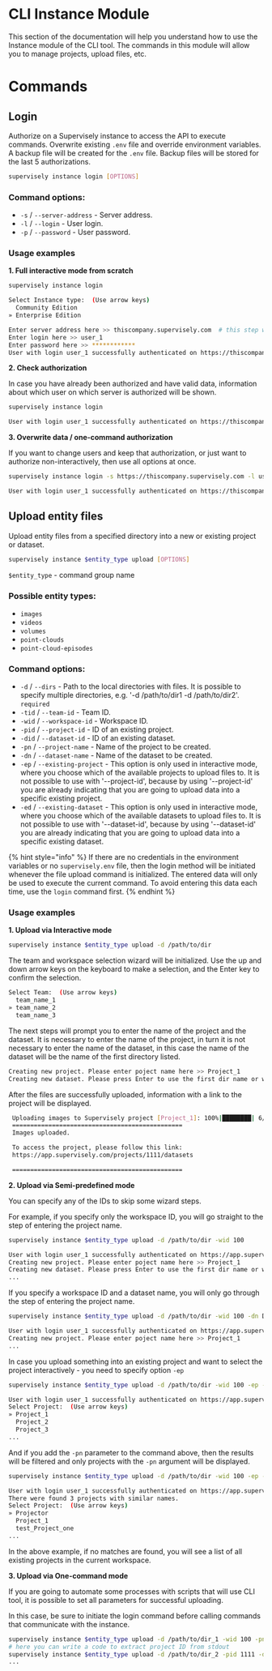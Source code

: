 # CLI Instance Module

This section of the documentation will help you understand how to use the Instance module of the CLI tool. The commands in this module will allow you to manage projects, upload files, etc.

# Commands

## Login

Authorize on a Supervisely instance to access the API to execute commands. Overwrite existing `.env` file and override environment variables. A backup file will be created for the `.env` file. Backup files will be stored for the last 5 authorizations.

```bash
supervisely instance login [OPTIONS]
```

### Command options:
- `-s` / `--server-address` - Server address.
- `-l` / `--login` - User login.
- `-p` / `--password` - User password.

### Usage examples

**1. Full interactive mode from scratch**
   
   ```bash
   supervisely instance login

   Select Instance type:  (Use arrow keys)
     Community Edition
   » Enterprise Edition

   Enter server address here >> thiscompany.supervisely.com  # this step will be skipped for selection "Community Edition"
   Enter login here >> user_1
   Enter password here >> ************
   User with login user_1 successfully authenticated on https://thiscompany.supervisely.com
   ```

**2. Check authorization**

   In case you have already been authorized and have valid data, information about which user on which server is authorized will be shown.

   ```bash
   supervisely instance login
   
   User with login user_1 successfully authenticated on https://thiscompany.supervisely.com
   ```

**3. Overwrite data / one-command authorization**

   If you want to change users and keep that authorization, or just want to authorize non-interactively, then use all options at once.

   ```bash
   supervisely instance login -s https://thiscompany.supervisely.com -l user_1 -p password
   
   User with login user_1 successfully authenticated on https://thiscompany.supervisely.com
   ```

## Upload entity files

Upload entity files from a specified directory into a new or existing project or dataset.

```bash
supervisely instance $entity_type upload [OPTIONS]
```
`$entity_type` - command group name

### Possible entity types:
 - `images`
 - `videos`
 - `volumes`
 - `point-clouds`
 - `point-cloud-episodes`

### Command options:
- `-d` / `--dirs` - Path to the local directories with files. It is possible to specify multiple directories, e.g. '-d /path/to/dir1 -d /path/to/dir2'. `required`
- `-tid` / `--team-id` - Team ID.
- `-wid` / `--workspace-id` - Workspace ID.
- `-pid` / `--project-id` - ID of an existing project.
- `-did` / `--dataset-id` - ID of an existing dataset.
- `-pn` / `--project-name` - Name of the project to be created.
- `-dn` / `--dataset-name` - Name of the dataset to be created.
- `-ep` / `--existing-project` - This option is only used in interactive mode, where you choose which of the available projects to upload files to. It is not possible to use with '--project-id', because by using '--project-id' you are already indicating that you are going to upload data into a specific existing project.
- `-ed` / `--existing-dataset` - This option is only used in interactive mode, where you choose which of the available datasets to upload files to. It is not possible to use with '--dataset-id', because by using '--dataset-id' you are already indicating that you are going to upload data into a specific existing dataset.

{% hint style="info" %}
If there are no credentials in the environment variables or no `supervisely.env` file, then the login method will be initiated whenever the file upload command is initialized. The entered data will only be used to execute the current command. To avoid entering this data each time, use the `login` command first.
{% endhint %}

### Usage examples

**1. Upload via Interactive mode**
   
   ```bash
   supervisely instance $entity_type upload -d /path/to/dir
   ```

   The team and workspace selection wizard will be initialized. Use the up and down arrow keys on the keyboard to make a selection, and the Enter key to confirm the selection.
   
   ```bash
   Select Team:  (Use arrow keys)
     team_name_1
   » team_name_2
     team_name_3
   ```

   The next steps will prompt you to enter the name of the project and the dataset. It is necessary to enter the name of the project, in turn it is not necessary to enter the name of the dataset, in this case the name of the dataset will be the name of the first directory listed.

   ```bash
   Creating new project. Please enter poject name here >> Project_1
   Creating new dataset. Please press Enter to use the first dir name or write dataset name here >> Dataset_1
   ```
   
   After the files are successfully uploaded, information with a link to the project will be displayed.

   ```bash
    Uploading images to Supervisely project [Project_1]: 100%|████████| 6/6 [00:00<00:00, 6.76it/s]
    ===============================================
    Images uploaded.

    To access the project, please follow this link:
    https://app.supervisely.com/projects/1111/datasets

    ===============================================
   ```

**2. Upload via Semi-predefined mode**
   
   You can specify any of the IDs to skip some wizard steps. 
   
   For example, if you specify only the workspace ID, you will go straight to the step of entering the project name.

   ```bash
   supervisely instance $entity_type upload -d /path/to/dir -wid 100

   User with login user_1 successfully authenticated on https://app.supervisely.com
   Creating new project. Please enter poject name here >> Project_1
   Creating new dataset. Please press Enter to use the first dir name or write dataset name here >> Dataset_1
   ...
   ```

   If you specify a workspace ID and a dataset name, you will only go through the step of entering the project name.

   ```bash
   supervisely instance $entity_type upload -d /path/to/dir -wid 100 -dn Dataset_1
   
   User with login user_1 successfully authenticated on https://app.supervisely.com
   Creating new project. Please enter poject name here >> Project_1
   ...
   ```
   In case you upload something into an existing project and want to select the project interactively - you need to specify option `-ep`

   ```bash
   supervisely instance $entity_type upload -d /path/to/dir -wid 100 -ep -dn Dataset_1
   
   User with login user_1 successfully authenticated on https://app.supervisely.com
   Select Project:  (Use arrow keys)
   » Project_1
     Project_2
     Project_3
   ...
   ``` 

   And if you add the `-pn` parameter to the command above, then the results will be filtered and only projects with the `-pn` argument will be displayed. 
 
   ```bash
   supervisely instance $entity_type upload -d /path/to/dir -wid 100 -ep -pn Proj -dn Dataset_1
   
   User with login user_1 successfully authenticated on https://app.supervisely.com
   There were found 3 projects with similar names.
   Select Project:  (Use arrow keys)
   » Projector
     Project_1
     test_Project_one
   ...
   ``` 

   In the above example, if no matches are found, you will see a list of all existing projects in the current workspace.

**3. Upload via One-command mode**
   
   If you are going to automate some processes with scripts that will use CLI tool, it is possible to set all parameters for successful uploading.
   
   In this case, be sure to initiate the login command before calling commands that communicate with the instance.

   ```bash
   supervisely instance $entity_type upload -d /path/to/dir_1 -wid 100 -pn Project_4 -dn Dataset_1
   # here you can write a code to extract project ID from stdout
   supervisely instance $entity_type upload -d /path/to/dir_2 -pid 1111 -dn Dataset_2
   ...
   ```